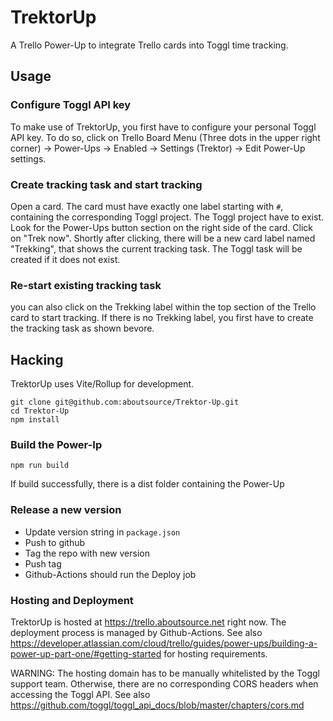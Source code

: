 # TrektorUp

A Trello Power-Up to integrate Trello cards into Toggl time tracking.

## Usage

### Configure Toggl API key

To make use of TrektorUp, you first have to configure your personal Toggl API
key. To do so, click on Trello Board Menu (Three dots in the upper right
corner) -> Power-Ups -> Enabled -> Settings (Trektor) -> Edit Power-Up
settings.

### Create tracking task and start tracking

Open a card. The card must have exactly one label starting with `#`, containing
the corresponding Toggl project. The Toggl project have to exist. Look for the
Power-Ups button section on the right side of the card. Click on "Trek now".
Shortly after clicking, there will be a new card label named "Trekking", that
shows the current tracking task. The Toggl task will be created if it does not
exist.

### Re-start existing tracking task

you can also click on the Trekking label within the top section of the Trello
card to start tracking. If there is no Trekking label, you first have to create
the tracking task as shown bevore.

## Hacking

TrektorUp uses Vite/Rollup for development.

    git clone git@github.com:aboutsource/Trektor-Up.git
    cd Trektor-Up
    npm install

### Build the Power-Ip

    npm run build

If build successfully, there is a dist folder containing the Power-Up

### Release a new version

* Update version string in `package.json`
* Push to github
* Tag the repo with new version
* Push tag
* Github-Actions should run the Deploy job

### Hosting and Deployment

TrektorUp is hosted at https://trello.aboutsource.net right now. The deployment
process is managed by Github-Actions. See also
https://developer.atlassian.com/cloud/trello/guides/power-ups/building-a-power-up-part-one/#getting-started
for hosting requirements.

WARNING: The hosting domain has to be manually whitelisted by the Toggl support
team. Otherwise, there are no corresponding CORS headers when accessing the
Toggl API. See also
https://github.com/toggl/toggl_api_docs/blob/master/chapters/cors.md

